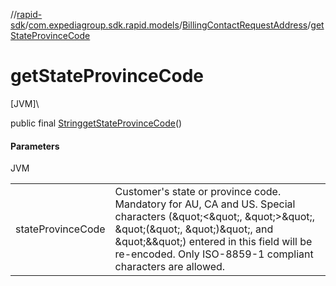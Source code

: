 //[rapid-sdk](../../../index.md)/[com.expediagroup.sdk.rapid.models](../index.md)/[BillingContactRequestAddress](index.md)/[getStateProvinceCode](get-state-province-code.md)

# getStateProvinceCode

[JVM]\

public final [String](https://docs.oracle.com/javase/8/docs/api/java/lang/String.html)[getStateProvinceCode](get-state-province-code.md)()

#### Parameters

JVM

| | |
|---|---|
| stateProvinceCode | Customer's state or province code. Mandatory for AU, CA and US. Special characters (\&quot;<\&quot;, \&quot;>\&quot;, \&quot;(\&quot;, \&quot;)\&quot;, and \&quot;&\&quot;) entered in this field will be re-encoded. Only ISO-8859-1 compliant characters are allowed. |
